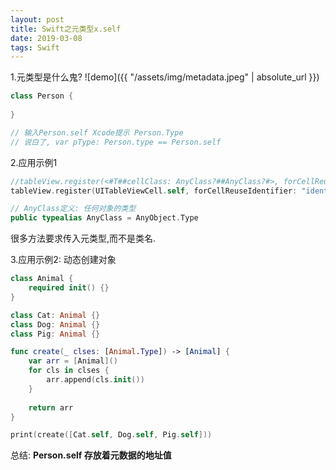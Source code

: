 ```yaml
---
layout: post
title: Swift之元类型x.self
date: 2019-03-08
tags: Swift
---
```


1.元类型是什么鬼?
![demo]({{ "/assets/img/metadata.jpeg" | absolute_url }})


```swift
class Person {
    
}

// 输入Person.self Xcode提示 Person.Type
// 说白了, var pType: Person.type == Person.self
```

2.应用示例1
```swift
//tableView.register(<#T##cellClass: AnyClass?##AnyClass?#>, forCellReuseIdentifier: <#T##String#>)
tableView.register(UITableViewCell.self, forCellReuseIdentifier: "identifier")

// AnyClass定义: 任何对象的类型
public typealias AnyClass = AnyObject.Type
```
很多方法要求传入元类型,而不是类名.


3.应用示例2: 动态创建对象
```swift
class Animal {
    required init() {}
}

class Cat: Animal {}
class Dog: Animal {}
class Pig: Animal {}

func create(_ clses: [Animal.Type]) -> [Animal] {
    var arr = [Animal]()
    for cls in clses {
        arr.append(cls.init())
    }
    
    return arr
}

print(create([Cat.self, Dog.self, Pig.self]))
```

总结: **Person.self 存放着元数据的地址值**
